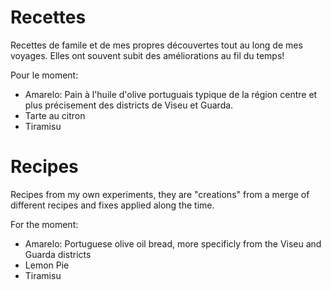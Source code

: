 # Recettes 

Recettes de famile et de mes propres découvertes tout au long de mes voyages. Elles ont souvent subit des améliorations au fil du temps!

Pour le moment:
* Amarelo: Pain à l'huile d'olive portuguais typique de la région centre et plus précisement des districts de Viseu et Guarda.
* Tarte au citron
* Tiramisu

# Recipes

Recipes from my own experiments, they are "creations" from a merge of different recipes and fixes applied along the time.

For the moment:
* Amarelo: Portuguese olive oil bread, more specificly from the Viseu and Guarda districts
* Lemon Pie
* Tiramisu

